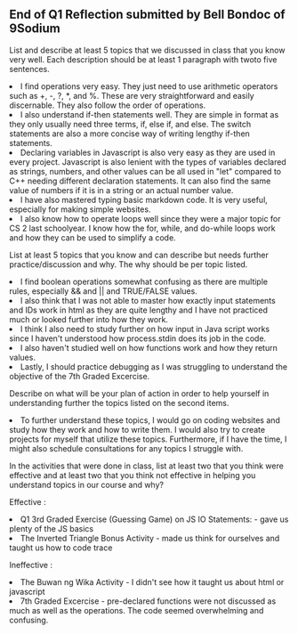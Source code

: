 
<h2> End of Q1 Reflection submitted by Bell Bondoc of 9Sodium </h2>

<p>List and describe at least 5 topics that we discussed in class that you know very well. Each description should be at least 1 paragraph with twoto five sentences.</p>

<li> I find operations very easy. They just need to use arithmetic operators such as +, -, ?, *, and %. These are very straightforward and easily discernable. They also follow the order of operations. </li>
<li> I also understand if-then statements well. They are simple in format as they only usually need three terms, if, else if, and else. The switch statements are also a more concise way of writing lengthy if-then statements. </li>
<li> Declaring variables in Javascript is also very easy as they are used in every project. Javascript is also lenient with the types of variables declared as strings, numbers, and other values can be all used in "let" compared to C++ needing different declaration statements. It can also find the same value of numbers if it is in a string or an actual number value. </li>
<li> I have also mastered typing basic markdown code. It is very useful, especially for making simple websites. </li>
<li> I also know how to operate loops well since they were a major topic for CS 2 last schoolyear. I know how the for, while, and do-while loops work and how they can be used to simplify a code. </li>
<p></p>


<p> List at least 5 topics that you know and can describe but needs further practice/discussion and why.  The why should be per topic listed. </p>

<li> I find boolean operations somewhat confusing as there are multiple rules, especially && and || and TRUE/FALSE values. </li>
<li> I also think that I was not able to master how exactly input statements and IDs work in html as they are quite lengthy and I have not practiced much or looked further into how they work.</li>
<li> I think I also need to study further on how input in Java script works since I haven't understood how process.stdin does its job in the code. </li>
<li> I also haven't studied well on how functions work and how they return values. </li>
<li> Lastly, I should practice debugging as I was struggling to understand the objective of the 7th Graded Excercise. </li>
<p></p>

<p>Describe on what will be your plan of action in order to help yourself in understanding further the topics listed on the second items. </p>

<li> To further understand these topics, I would go on coding websites and study how they work and how to write them. I would also try to create projects for myself that utilize these topics. Furthermore, if I have the time, I might also schedule consultations for any topics I struggle with.</li>

<p> In the activities that were done in class, list at least two that you think were effective and at least two that you think not effective in helping you understand topics in our course and why? </p>

<p>Effective :</p>
<li> Q1 3rd Graded Exercise (Guessing Game) on JS IO Statements: - gave us plenty of the JS basics </li>
<li> The Inverted Triangle Bonus Activity - made us think for ourselves and taught us how to code trace </li>

<p>Ineffective :</p>
<li> The Buwan ng Wika Activity - I didn't see how it taught us about html or javascript </li>
<li> 7th Graded Excercise - pre-declared functions were not discussed as much as well as the operations. The code seemed overwhelming and confusing. </li>